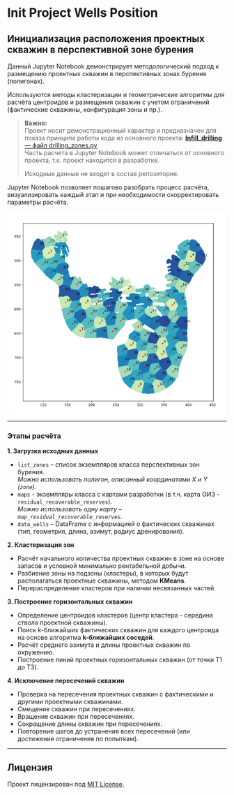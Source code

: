 # Init Project Wells Position
## Инициализация расположения проектных скважин в перспективной зоне бурения

Данный Jupyter Notebook демонстрирует методологический подход к размещению проектных скважин в перспективных зонах бурения (полигонах).
 
Используются методы кластеризации и геометрические алгоритмы для расчёта центроидов и размещения скважин с учетом ограничений 
(фактические скважины, конфигурация зоны и пр.).

> **Важно:**  
> Проект носит демонстрационный характер и предназначен для показа принципа работы кода из основного проекта: 
> [**Infill_drilling** — файл drilling_zones.py](https://github.com/Alina-Murzakova/Infill_drilling/blob/main/app/drill_zones/drilling_zones.py)  
> Часть расчета в Jupyter Notebook может отличаться от основного проекта, т.к. проект находится в разработке.
> 
> Исходные данные не входят в состав репозитория.  

Jupyter Notebook позволяет пошагово разобрать процесс расчёта,
визуализировать каждый этап и при необходимости скорректировать параметры расчёта.  

<div style="text-align: center;">
  <img src="images/project_wells_position.gif" alt="project_wells_position" width="500" />
</div>

---

### Этапы расчёта  

**1. Загрузка исходных данных**  
  * `list_zones` – список экземпляров класса перспективных зон бурения.  
  *Можно использовать полигон, описанный координатами X и Y (`zone`).*
  * `maps` - экземпляры класса с картами разработки (в т.ч. карта ОИЗ - `residual_recoverable_reserves`).  
  *Можно использовать одну карту – `map_residual_recoverable_reserves`.*
  * `data_wells` – DataFrame c информацией о фактических скважинах (тип, геометрия, длина, азимут, радиус дренирования). 

**2. Кластеризация зон**  
  * Расчёт начального количества проектных скважин в зоне на основе запасов и условной минимально рентабельной добычи.  
  * Разбиение зоны на подзоны (кластеры), в которых будут располагаться проектные скважины, методом **KMeans**.
  * Перераспределение кластеров при наличии несвязанных частей.

**3. Построение горизонтальных скважин**
  * Определение центроидов кластеров (центр кластера - середина ствола проектной скважины).
  * Поиск k-ближайших фактических скважин для каждого центроида на основе алгоритма **k-ближайших соседей**.
  * Расчёт среднего азимута и длины проектных скважин по окружению.
  * Построение линий проектных горизонтальных скважин (от точки T1 до T3).

**4. Исключение пересечений скважин**
  * Проверка на пересечения проектных скважин с фактическими и другими проектными скважинами.
  * Смещение скважин при пересечениях.
  * Вращение скважин при пересечениях.
  * Сокращение длины скважин при пересечениях.
  * Повторение шагов до устранения всех пересечений (или достижения ограничения по попыткам).

---

## Лицензия
Проект лицензирован под [MIT License](LICENSE).